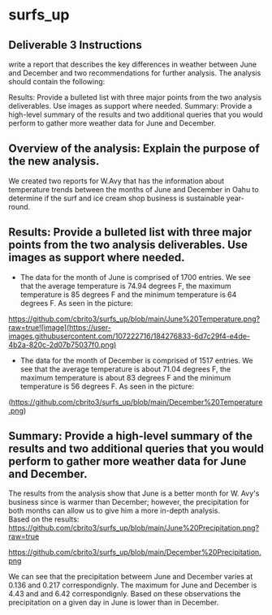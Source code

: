 # surfs_up

## Deliverable 3 Instructions

write a report that describes the key differences in weather between June and December and two recommendations for further analysis.
The analysis should contain the following:

Results: Provide a bulleted list with three major points from the two analysis deliverables. Use images as support where needed.
Summary: Provide a high-level summary of the results and two additional queries that you would perform to gather more weather data for June and December.


## Overview of the analysis: Explain the purpose of the new analysis.
We created two reports for W.Avy that has the information about temperature trends between the months of June and December in Oahu to determine if the surf and ice cream shop business is sustainable year-round. 

## Results: Provide a bulleted list with three major points from the two analysis deliverables. Use images as support where needed.
* The data for the month of June is comprised of 1700 entries. We see that the average temperature is 74.94 degrees F, the maximum temperature is 85 degrees F and the minimum temperature is 64 degrees F. As seen in the picture:

https://github.com/cbrito3/surfs_up/blob/main/June%20Temperature.png?raw=true![image](https://user-images.githubusercontent.com/107222716/184276833-6d7c29f4-e4de-4b2a-820c-2d07b75037f0.png)


* The data for the month of December  is comprised of 1517 entries. We see that the average temperature is about 71.04 degrees F, the maximum temperature is about 83 degrees F and the minimum temperature is 56 degrees F. As seen in the picture:

(https://github.com/cbrito3/surfs_up/blob/main/December%20Temperature.png)

## Summary: Provide a high-level summary of the results and two additional queries that you would perform to gather more weather data for June and December.

The results from the analysis show that June is a better month for W. Avy's business since is warmer than December; however, the precipitation for both months can allow us to give him a more in-depth analysis.  
Based on the results:
https://github.com/cbrito3/surfs_up/blob/main/June%20Precipitation.png?raw=true

https://github.com/cbrito3/surfs_up/blob/main/December%20Precipitation.png

We can see that the precipitation betweem June and December varies at 0.136 and 0.217 correspondignly. 
The maximum for June and December is 4.43 and and 6.42 correspondignly.
Based on these observations the precipitation on a given day in June is lower than in December. 




